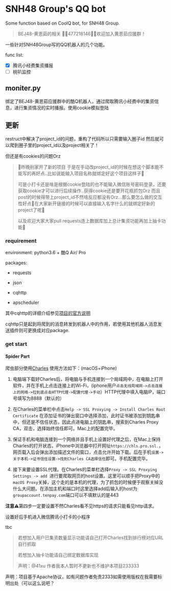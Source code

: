 # SNH48 Group's QQ bot
Some function based on CoolQ bot, for SNH48 Group.

> BEJ48-黄恩茹的相关 👏🏾477218146👏🏾欢迎加入黄恩茹应援群！

一些针对SNH48Group写的QQ机器人的几个功能。

func list:

- [x] 腾讯小经费集资播报
- [ ] 桃叭监控

## moniter.py

绑定了BEJ48-黄恩茹应援群中的酷Q机器人，通过爬取腾讯小经费中的集资信息，进行集资情况的实时播报。使用cookie模拟登陆

## 更新 

restruct中解决了project_id的问题，重构了代码所以只需要输入圈子id 然后就可以爬到圈子里的project_id以及project相关了！

但还是有cookies的问题Orz

> 🤔昨晚别家开了新的项目 于是在手动改project_id的时候在想这个脚本能不能写的再好点..比如说能输入项目名称就绑定好这个项目这样子🤔
>
> 可是小打卡还是啥是根据cookie登陆的也不能输入微信账号密码登录，还要获取cookie才可以进行后续操作..获得cookie还是要开花瓶抓包Orz 而且post的时候得带上project_id不然啥反应都没有Orz...那么要怎么做的交互性好点🤔在大家新开链接的时候可以直接输入名字什么的就绑定好新的project了呢🤔
>
> 以及欢迎大家大家pull requests连上数据库加上总计集资功能再加上抽卡功能🌚

### requirement

environment: python3.6 + 酷Q Air/ Pro 

packages:

- requests

- json

- cqhttp

- apscheduler

其中cqhttp的详细介绍参见[项目的官方说明](https://github.com/richardchien/python-cqhttp)

cqhttp只是起到将爬到的消息转发到机器人中的作用，若使用其他机器人消息发送插件则可更换成对应package.

### get start


#### Spider Part

爬虫部分使用[Charles](https://www.charlesproxy.com/) 使用方法如下：(macOS+iPhone)

1. 电脑端下载好Charles后，将电脑与手机连接到一个局域网中，在电脑上打开软件，并在手机上点击连接上的Wi-Fi，(iphone用户`点击无线局域网->点击连接上的网络->拉到底点击HTTP代理->配置代理->手动`）HTTP代理中填入电脑IP，端口号填写为8888（默认的）

2. 在Charles的菜单栏中点击`Help -> SSL Proxying -> Install Charles Root Certificate` 在添加证书的弹出窗口中选择添加，此时证书被添加到钥匙串中，但还是不信任状态，因此点进电脑上的钥匙串，搜索到Charles Proxy CA，双击，选择始终信任即可。Mac上的配置完毕。

3. 保证手机和电脑连接到一个网络并且手机上设置好代理之后，在Mac上保持Charles的打开状态，iPhone中浏览器中打开网址`https://chls.pro.ssl.`，网页载入后会弹出添加描述文件的窗口，点击允许开始下载。后在手机`设置->关于本机->证书信任设置->找到Charles CA选择信任`即可。手机配置完毕。

4. 接下来要设置SSL代理。在Charles的菜单栏选择`Proxy -> SSL Proxying Settings -> add `进行要爬取网页的host设置。这里可以顺手把Proxy中的`macOS Proxy`关掉，这个走的是本机的代理，为了抓包的时候便于观察关掉没什么大问题。在添加主机和端口时这里选择add后输入的host为`groupaccount.tenpay.com`端口可以不填默认的是443

**注意⚠️**第四步一定要设置不然Charles看不见https的请求只能看见http请求。

设置好后手机进入微信腾讯小打卡的小程序

tbc

> 若想加入用户已集资数量显示功能请自己打开Charles找到排行榜对应URL自行抓取
>
> 若想加入抽卡功能请自己绑定数据库实现
>
> 声明：@41xu 作者我本人暂时不更新也不维护本项目233333

声明：项目基于Apache协议，如有问题作者免责2333如需使用版权在我需要标明出处（可以这么说吧？
